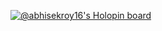 [![@abhisekroy16's Holopin board](https://holopin.me/abhisekroy16)](https://holopin.io/@abhisekroy16)
